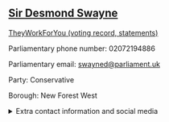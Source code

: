 ## <a href="https://members.parliament.uk/member/55/contact">Sir Desmond Swayne</a>

<a href="https://www.theyworkforyou.com/mp/10580/desmond_swayne/new_forest_west">TheyWorkForYou (voting record, statements)</a> 

Parliamentary phone number: 02072194886 

Parliamentary email: swayned@parliament.uk 

Party: Conservative 

Borough: New Forest West 

<details><summary>Extra contact information and social media</summary> 
<li>Website: http://www.desmondswaynemp.com</li>
<li>Twitter: https://twitter.com/DesmondSwayne</li>
<li>Constituency office phone number: 01425206332</li>
<li>Constituency office email:</li>
<li>Facebook:</li>
<li>Instagram:</li>
<li>Youtube:</li>
<li>Linkedin:</li>
<li>Government department phone number:</li>
<li>Government department email:</li>
<li>Threads:</li>
<li>Party office phone number:</li>
<li>Party office email:</li>
<li>Tiktok:</li>
</details>